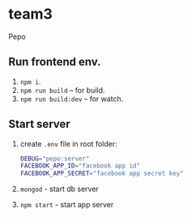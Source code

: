 # team3
Pepo

## Run frontend env.
1. `npm i`.
2. `npm run build` – for build.
3. `npm run build:dev` – for watch.

## Start server
1. create ```.env``` file in root folder:

    ```bash
    DEBUG="pepo:server"
    FACEBOOK_APP_ID="facebook app id"
    FACEBOOK_APP_SECRET="facebook app secret key"
    ```
3. ```mongod``` - start db server
2. `npm start` - start app server
